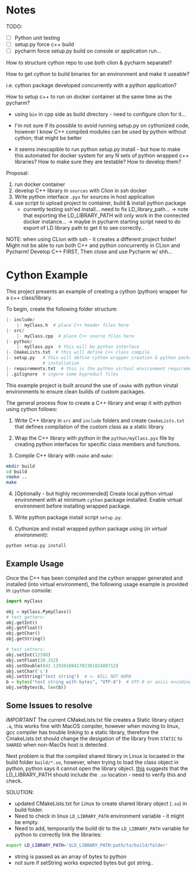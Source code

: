 # Notes

TODO:
- [ ] Python unit testing
- [ ] setup.py force c++ build
- [ ] pycharm force setup.py build on console or application run...

How to structure cython repo to use both clion & pycharm separatel?

How to get cython to build binaries for an environment and make it useable?

i.e. cython package developed concurrently with a python application?

How to setup c++ to run on docker container at the same time as the pycharm?

- using `bin` in cpp side as build directory - need to configure clion for it...

- I'm not sure if its possible to avoid running setup.py on cythonized code, however I know C++ compiled modules can
be used by python without cython; that might be better

- it seems inescapible to run python setup.py install - but how to make this automated for docker system for any N
sets of python wrapped c++ libraries? How to make sure they are testable? How to develop them?

Proposal:

1. run docker container
2. develop C++ library in `sources` with Clion in ssh docker
3. Write python interface `.pyx` for sources in host application
4. use script to upload project to container, build & install python package 
    - currently testing ssh'ed install... need to fix LD_library_path...
    -> note that exporting the LD_LIBRARY_PATH will only work in the connected docker instance...
    -> maybe in pycharm starting script need to do export of LD library path to get it to see correctly..
    
NOTE: when using CLion with ssh - it creates a different project folder! Might not be able to run both C++ and python
concurrently in CLion and Pycharm! Develop C++ FIRST, Then close and use Pycharm w/ shh...

# Cython Example

This project presents an example of creating a cython (python) wrapper for a
c++ class/library.

To begin, create the following folder structure:

```python
|- include/
    |- myClass.h  # place C++ header files here
|- src/
    |- myClass.cpp  # place C++ source files here
|- python/
    |- myClass.pyx  # this will be python interface
|- CmakeLists.txt  # this will define C++ class compile
|- setup.py   # this will define cython wrapper creation & python package
              # installation
|- requirements.txt  # this is the python virtual environment requirements.
| .gitignore  # ingore some byproduct files
```

This example project is built around the use of `cmake` with python virutal
environments to ensure clean builds of custom packages.

The general process flow to create a C++ library and wrap it with python using
cython follows:

1. Write C++ library in `src` and `include` folders and create `CmakeLists.txt`
that defines compilation of the custom class as a static library

2. Wrap the C++ library with python in the `python/myClass.pyx` file by creating
python interfaces for specific class members and functions.

3. Compile C++ library with `cmake` and `make`:

  ```bash
  mkdir build
  cd build
  cmake ..
  make
  ```

4. [Optionally - but highly recommended] Create local python virtual environment
with at minimum `cython` package installed. Enable virtual environment before
installing wrapped package.

5. Write python package install script `setup.py`.

6. Cythonize and install wrapped python package using (*in virtual environment*):
  ```bash
  python setup.py install  
  ```

## Example Usage

Once the C++ has been compiled and the cython wrapper generated and installed
(into virtual environment), the following usage example is provided in `ipython`
console:

```python
import myClass

obj = myClass.PymyClass()
# test getters:
obj.getInt()
obj.getFloat()
obj.getChar()
obj.getString()

# test setters:
obj.setInt(12398)
obj.setFloat(10.312)
obj.setDouble(842.129381084170238102489712)
obj.setChar('c')
obj.setString("test string")  # <- WILL NOT WORK
b = bytes("test string with bytes", "UTF-8")  # UTF-8 or ascii encoding will print out correctly on C++ side; otherwise it will just receive a byte array, which is useful for data such as images.
obj.setBytes(b, len(b))

```

## Some Issues to resolve

*IMPORTANT*
The current CMakeLists.txt file creates a Static library object `.a`, this works fine with MacOS compiler, however
when moving to linux, gcc compiler has trouble linking to a static library, therefore the CmakeLists.txt should
change the desigation of the library from `STATIC` to `SHARED` when non-MacOs host is detected. 

Next problem is that the compiled shared library in Linux is locaated in the build folder `build/*.so`, however,
when trying to load the class object in python, python says it cannot open the library object.
[this](https://stackoverflow.com/questions/1099981/why-cant-python-find-shared-objects-that-are-in-directories-in-sys-path) 
suggests that the LD_LIBRARY_PATH should include the `.so` location - need to verify this and check.

SOLUTION:
- updated CMakeLists.txt for Linux to create shared library object (`.so`) in build folder.
- Need to check in linux `LD_LIBRARY_PATH` environment variable - it might be empty.
- Need to add, temporarily the build dir to the `LD_LIBRARY_PATH` variable for python to correctly
link the libraries:
```bash
export LD_LIBRARY_PATH='$LD_LIBRARY_PATH:path/to/build/folder'
```

- string is passed as an array of bytes to python
- not sure if setString works expected bytes but got string..

